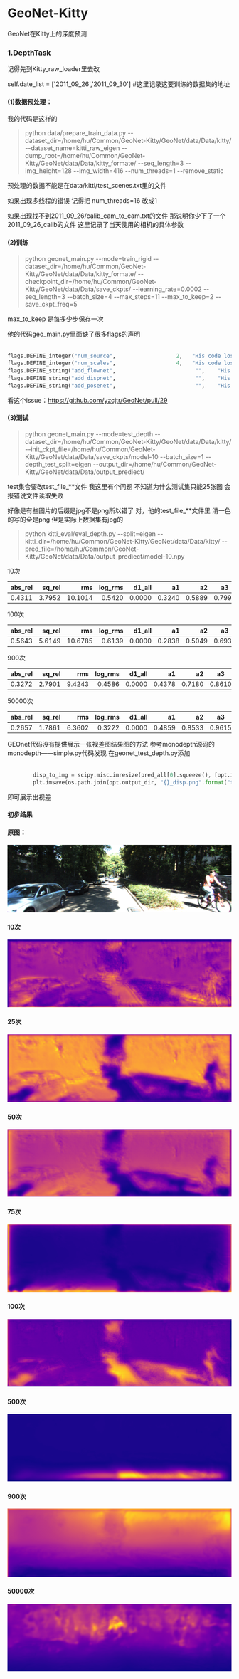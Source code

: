 # GeoNet-Kitty
GeoNet在Kitty上的深度预测


### 1.DepthTask

记得先到Kitty_raw_loader里去改        

self.date_list = ['2011_09_26','2011_09_30'] #这里记录这要训练的数据集的地址

#### (1)数据预处理：  

我的代码是这样的 

> python data/prepare_train_data.py --dataset_dir=/home/hu/Common/GeoNet-Kitty/GeoNet/data/Data/kitty/ --dataset_name=kitti_raw_eigen --dump_root=/home/hu/Common/GeoNet-Kitty/GeoNet/data/Data/kitty_formate/ --seq_length=3 --img_height=128 --img_width=416 --num_threads=1 --remove_static


预处理的数据不能是在data/kitti/test_scenes.txt里的文件

如果出现多线程的错误 记得把 num_threads=16 改成1

如果出现找不到2011_09_26/calib_cam_to_cam.txt的文件 那说明你少下了一个 2011_09_26_calib的文件 这里记录了当天使用的相机的具体参数

#### (2)训练

> python geonet_main.py --mode=train_rigid --dataset_dir=/home/hu/Common/GeoNet-Kitty/GeoNet/data/Data/kitty_formate/ --checkpoint_dir=/home/hu/Common/GeoNet-Kitty/GeoNet/data/Data/save_ckpts/ --learning_rate=0.0002 --seq_length=3 --batch_size=4 --max_steps=11 --max_to_keep=2 --save_ckpt_freq=5



max_to_keep 是每多少步保存一次

他的代码geo_main.py里面缺了很多flags的声明

```python

flags.DEFINE_integer("num_source",                   2,   "His code loss this ")
flags.DEFINE_integer("num_scales",                   4,   "His code loss this ")
flags.DEFINE_string("add_flownet",                         "",    "His code loss this ")
flags.DEFINE_string("add_dispnet",                         "",    "His code loss this ")
flags.DEFINE_string("add_posenet",                         "",    "His code loss this ")

```

看这个issue：https://github.com/yzcjtr/GeoNet/pull/29

#### (3)测试

> python geonet_main.py --mode=test_depth --dataset_dir=/home/hu/Common/GeoNet-Kitty/GeoNet/data/Data/kitty/ --init_ckpt_file=/home/hu/Common/GeoNet-Kitty/GeoNet/data/Data/save_ckpts/model-10 --batch_size=1 --depth_test_split=eigen --output_dir=/home/hu/Common/GeoNet-Kitty/GeoNet/data/Data/output_prediect/



test集合要改test_file_**文件  我这里有个问题 不知道为什么测试集只能25张图  会报错说文件读取失败

好像是有些图片的后缀是jpg不是png所以错了  对，他的test_file_**文件里 清一色的写的全是png 但是实际上数据集有jpg的



> python kitti_eval/eval_depth.py --split=eigen --kitti_dir=/home/hu/Common/GeoNet-Kitty/GeoNet/data/Data/kitty/ --pred_file=/home/hu/Common/GeoNet-Kitty/GeoNet/data/Data/output_prediect/model-10.npy


10次

| abs_rel    | sq_rel   |  rms  |  log_rms |  d1_all   |  a1   |  a2   |   a3  |
| --------   | -----:  | -----:  |-----:  |-----:  |-----:  |-----:  |:----:  |
| 0.4311    | 3.7952   |  10.1014  |  0.5420 |  0.0000   |  0.3240   |  0.5889   |   0.7995  |


100次

| abs_rel    | sq_rel   |  rms  |  log_rms |  d1_all   |  a1   |  a2   |   a3  |
| --------   | -----:  | -----:  |-----:  |-----:  |-----:  |-----:  |:----:  |
| 0.5643    | 5.6149  |  10.6785  |  0.6139 |  0.0000   |  0.2838  |  0.5049   |   0.6932 |
 

900次 

| abs_rel    | sq_rel   |  rms  |  log_rms |  d1_all   |  a1   |  a2   |   a3  |
| --------   | -----:  | -----:  |-----:  |-----:  |-----:  |-----:  |:----:  |
| 0.3272    | 2.7901  |  9.4243  |  0.4586 |  0.0000   |  0.4378  |  0.7180   |   0.8610 |


50000次

| abs_rel    | sq_rel   |  rms  |  log_rms |  d1_all   |  a1   |  a2   |   a3  |
| --------   | -----:  | -----:  |-----:  |-----:  |-----:  |-----:  |:----:  |
| 0.2657    | 1.7861   |  6.3602  |  0.3222 |  0.0000   |  0.4859   |  0.8533   |   0.9615  |





GEOnet代码没有提供展示一张视差图结果图的方法 参考monodepth源码的monodepth——simple.py代码发现
在geonet_test_depth.py添加

```python

        disp_to_img = scipy.misc.imresize(pred_all[0].squeeze(), [opt.img_height, opt.img_width])
    	plt.imsave(os.path.join(opt.output_dir, "{}_disp.png".format("test")), disp_to_img, cmap='plasma')

```
即可展示出视差

#### 初步结果

#### 原图：

![原图](./pic/1.png)


#### 10次

![10次](./pic/2.png)

#### 25次

![25次](./pic/test_disp25.png)


#### 50次

![50次](./pic/test_disp50.png)


#### 75次

![75次](./pic/test_disp75.png)

#### 100次

![100次](./pic/test_disp100.png)

#### 500次

![500次](./pic/test_disp500.png)

#### 900次

![900次](./pic/test_disp900.png)

#### 50000次

![50000](./pic/3.png)



